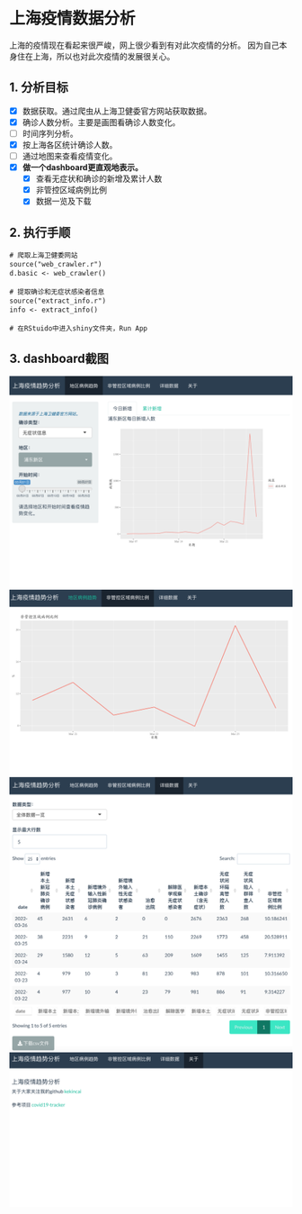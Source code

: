 # 上海疫情数据分析
上海的疫情现在看起来很严峻，网上很少看到有对此次疫情的分析。
因为自己本身住在上海，所以也对此次疫情的发展很关心。
## 1. 分析目标
- [x] 数据获取。通过爬虫从上海卫健委官方网站获取数据。
- [x] 确诊人数分析。主要是画图看确诊人数变化。
- [ ] 时间序列分析。
- [x] 按上海各区统计确诊人数。
- [ ] 通过地图来查看疫情变化。
- [x] **做一个dashboard更直观地表示。**
  - [x] 查看无症状和确诊的新增及累计人数
  - [x] 非管控区域病例比例
  - [x] 数据一览及下载

## 2. 执行手顺
```
# 爬取上海卫健委网站
source("web_crawler.r")
d.basic <- web_crawler()

# 提取确诊和无症状感染者信息
source("extract_info.r")
info <- extract_info()

# 在RStuido中进入shiny文件夹，Run App

```
## 3. dashboard截图
![地区病例趋势](screenshot/截屏1.png)
![非管控区域病例比例](screenshot/截屏2.png)
![详细数据](screenshot/截屏3.png)
![关于](screenshot/截屏4.png)

